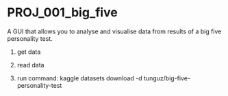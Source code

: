 # PROJ_001_big_five
A GUI that allows you to analyse and visualise data from results of a big five personality test.

1. get data

2. read data

3. run command: kaggle datasets download -d tunguz/big-five-personality-test
